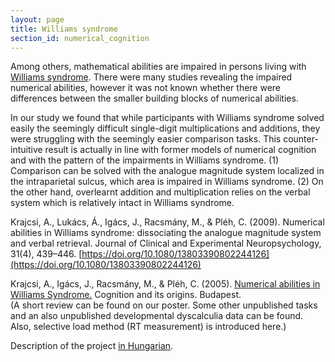 ```yaml
---
layout: page
title: Williams syndrome
section_id: numerical_cognition
---
```


Among others, mathematical abilities are impaired in persons living with [Williams syndrome](https://en.wikipedia.org/wiki/Williams_syndrome). There were many studies revealing the impaired numerical abilities, however it was not known whether there were differences between the smaller building blocks of numerical abilities.

In our study we found that while participants with Williams syndrome solved easily the seemingly difficult single-digit multiplications and additions, they were struggling with the seemingly easier comparison tasks. This counter-intuitive result is actually in line with former models of numerical cognition and with the pattern of the impairments in Williams syndrome. (1) Comparison can be solved with the analogue magnitude system localized in the intraparietal sulcus, which area is impaired in Williams syndrome. (2) On the other hand, overlearnt addition and multiplication relies on the verbal system which is relatively intact in Williams syndrome.


<i class='fa fa-file-text'></i> Krajcsi, A., Lukács, Á., Igács, J., Racsmány, M., & Pléh, C. (2009). Numerical abilities in Williams syndrome: dissociating the analogue magnitude system and verbal retrieval. Journal of Clinical and Experimental Neuropsychology, 31(4), 439–446. [https://doi.org/10.1080/13803390802244126](https://doi.org/10.1080/13803390802244126)


<i class='fa fa-file'></i> Krajcsi, A., Igács, J., Racsmány, M., & Pléh, C. (2005). [Numerical abilities in Williams Syndrome.](https://sites.google.com/site/mathematicalcognition/home/williams-syndrome/Numerical%20WS%20poster%20Krajcsi.pdf) Cognition and its origins. Budapest.<br>
(A short review can be found on our poster. Some other unpublished tasks and an also unpublished developmental dyscalculia data can be found. Also, selective load method (RT measurement) is introduced here.)



Description of the project [in Hungarian](https://sites.google.com/site/matematikaimegismeres/Home/williams-szindroma).
